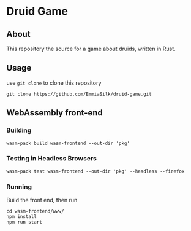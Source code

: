 # Druid Game

## About
This repository the source for a game about druids, written in Rust.

## Usage
use `git clone` to clone this repository

```
git clone https://github.com/EmmiaSilk/druid-game.git
```

## WebAssembly front-end 
### Building 
```
wasm-pack build wasm-frontend --out-dir 'pkg'
```

### Testing in Headless Browsers
```
wasm-pack test wasm-frontend --out-dir 'pkg' --headless --firefox
```

### Running
Build the front end, then run

```
cd wasm-frontend/www/
npm install
npm run start 
```